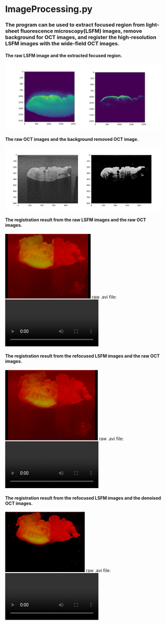 # ImageProcessing.py 
### The program can be used to extract focused region from light-sheet fluorescence microscopy(LSFM) images, remove background for OCT images, and register the high-resolution LSFM images with the wide-field OCT images.


#### The raw LSFM image and the extracted focused region.
![RefocusedLSFM](figures/1.png)

#### The raw OCT images and the background removed OCT image.
![DenoisedOCT](figures/4.png)

#### The registration result from the raw LSFM images and the raw OCT images.
![RawRegistration](figures/2.png)
raw .avi file: ![RawRegistration](figures/2.avi)

#### The registration result from the refocused LSFM images and the raw OCT images.
![RefocusedRegistration](figures/3.png)
raw .avi file: ![RefocusedRegistration](figures/3.avi)

#### The registration result from the refocused LSFM images and the denoised OCT images.
![Refocused+DenoisedRegistration](figures/5.png)
raw .avi file: ![Refocused+DenoisedRegistration](figures/5.avi)

